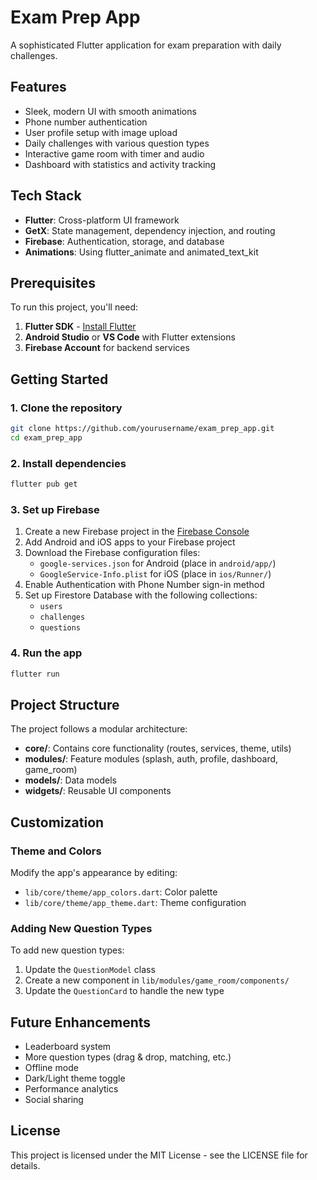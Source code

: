 # Exam Prep App

A sophisticated Flutter application for exam preparation with daily challenges.

## Features

- Sleek, modern UI with smooth animations
- Phone number authentication
- User profile setup with image upload
- Daily challenges with various question types
- Interactive game room with timer and audio
- Dashboard with statistics and activity tracking

## Tech Stack

- **Flutter**: Cross-platform UI framework
- **GetX**: State management, dependency injection, and routing
- **Firebase**: Authentication, storage, and database
- **Animations**: Using flutter_animate and animated_text_kit

## Prerequisites

To run this project, you'll need:

1. **Flutter SDK** - [Install Flutter](https://flutter.dev/docs/get-started/install)
2. **Android Studio** or **VS Code** with Flutter extensions
3. **Firebase Account** for backend services

## Getting Started

### 1. Clone the repository

```bash
git clone https://github.com/yourusername/exam_prep_app.git
cd exam_prep_app
```

### 2. Install dependencies

```bash
flutter pub get
```

### 3. Set up Firebase

1. Create a new Firebase project in the [Firebase Console](https://console.firebase.google.com/)
2. Add Android and iOS apps to your Firebase project
3. Download the Firebase configuration files:
   - `google-services.json` for Android (place in `android/app/`)
   - `GoogleService-Info.plist` for iOS (place in `ios/Runner/`)
4. Enable Authentication with Phone Number sign-in method
5. Set up Firestore Database with the following collections:
   - `users`
   - `challenges`
   - `questions`

### 4. Run the app

```bash
flutter run
```

## Project Structure

The project follows a modular architecture:

- **core/**: Contains core functionality (routes, services, theme, utils)
- **modules/**: Feature modules (splash, auth, profile, dashboard, game_room)
- **models/**: Data models
- **widgets/**: Reusable UI components

## Customization

### Theme and Colors

Modify the app's appearance by editing:
- `lib/core/theme/app_colors.dart`: Color palette
- `lib/core/theme/app_theme.dart`: Theme configuration

### Adding New Question Types

To add new question types:
1. Update the `QuestionModel` class
2. Create a new component in `lib/modules/game_room/components/`
3. Update the `QuestionCard` to handle the new type

## Future Enhancements

- Leaderboard system
- More question types (drag & drop, matching, etc.)
- Offline mode
- Dark/Light theme toggle
- Performance analytics
- Social sharing

## License

This project is licensed under the MIT License - see the LICENSE file for details.